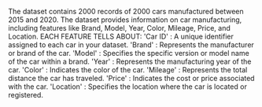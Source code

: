 The dataset contains 2000 records of 2000 cars manufactured between 2015 and 2020.
The dataset provides information on car manufacturing, including features like Brand, Model, Year, Color, Mileage, Price, and Location.
EACH FEATURE TELLS ABOUT:
      'Car ID' : A unique identifier assigned to each car in your dataset.
      'Brand' : Represents the manufacturer or brand of the car.
      'Model' : Specifies the specific version or model name of the car within a brand.
      'Year' : Represents the manufacturing year of the car.
      'Color' : Indicates the color of the car.
      'Mileage' : Represents the total distance the car has traveled.
      'Price' : Indicates the cost or price associated with the car.
      'Location' : Specifies the location where the car is located or registered. 


